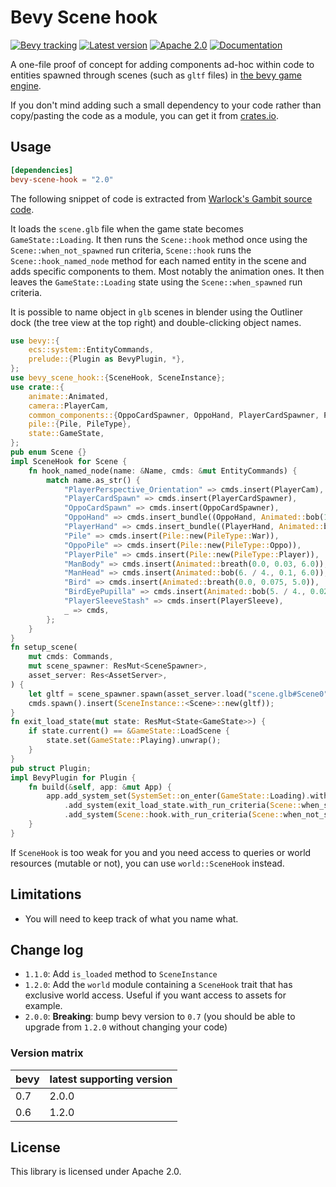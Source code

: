 # Bevy Scene hook

[![Bevy tracking](https://img.shields.io/badge/Bevy%20tracking-released%20version-lightblue)](https://github.com/bevyengine/bevy/blob/main/docs/plugins_guidelines.md#main-branch-tracking)
[![Latest version](https://img.shields.io/crates/v/bevy_scene_hook.svg)](https://crates.io/crates/bevy_scene_hook)
[![Apache 2.0](https://img.shields.io/badge/license-Apache-blue.svg)](./LICENSE)
[![Documentation](https://docs.rs/bevy-scene-hook/badge.svg)](https://docs.rs/bevy-scene-hook/)

A one-file proof of concept for adding components ad-hoc within code to
entities spawned through scenes (such as `gltf` files) in [the bevy game
engine](https://bevyengine.org/).

If you don't mind adding such a small dependency to your code rather than
copy/pasting the code as a module, you can get it from [crates.io](https://crates.io/crates/bevy-scene-hook).

## Usage

```toml
[dependencies]
bevy-scene-hook = "2.0"
```

The following snippet of code is extracted from [Warlock's Gambit source
code](https://github.com/team-plover/warlocks-gambit).

It loads the `scene.glb` file when the game state becomes `GameState::Loading`.
It then runs the `Scene::hook` method once using the `Scene::when_not_spawned` run
criteria, `Scene::hook` runs the `Scene::hook_named_node` method for each named
entity in the scene and adds specific components to them. Most notably
the animation ones. It then leaves the `GameState::Loading` state using the
`Scene::when_spawned` run criteria.

It is possible to name object in `glb` scenes in blender using the Outliner
dock (the tree view at the top right) and double-clicking object names.

```rust
use bevy::{
    ecs::system::EntityCommands,
    prelude::{Plugin as BevyPlugin, *},
};
use bevy_scene_hook::{SceneHook, SceneInstance};
use crate::{
    animate::Animated,
    camera::PlayerCam,
    common_components::{OppoCardSpawner, OppoHand, PlayerCardSpawner, PlayerHand, PlayerSleeve},
    pile::{Pile, PileType},
    state::GameState,
};
pub enum Scene {}
impl SceneHook for Scene {
    fn hook_named_node(name: &Name, cmds: &mut EntityCommands) {
        match name.as_str() {
            "PlayerPerspective_Orientation" => cmds.insert(PlayerCam),
            "PlayerCardSpawn" => cmds.insert(PlayerCardSpawner),
            "OppoCardSpawn" => cmds.insert(OppoCardSpawner),
            "OppoHand" => cmds.insert_bundle((OppoHand, Animated::bob(1.0, 0.3, 6.0))),
            "PlayerHand" => cmds.insert_bundle((PlayerHand, Animated::bob(2.0, 0.05, 7.0))),
            "Pile" => cmds.insert(Pile::new(PileType::War)),
            "OppoPile" => cmds.insert(Pile::new(PileType::Oppo)),
            "PlayerPile" => cmds.insert(Pile::new(PileType::Player)),
            "ManBody" => cmds.insert(Animated::breath(0.0, 0.03, 6.0)),
            "ManHead" => cmds.insert(Animated::bob(6. / 4., 0.1, 6.0)),
            "Bird" => cmds.insert(Animated::breath(0.0, 0.075, 5.0)),
            "BirdEyePupilla" => cmds.insert(Animated::bob(5. / 4., 0.02, 5.0)),
            "PlayerSleeveStash" => cmds.insert(PlayerSleeve),
            _ => cmds,
        };
    }
}
fn setup_scene(
    mut cmds: Commands,
    mut scene_spawner: ResMut<SceneSpawner>,
    asset_server: Res<AssetServer>,
) {
    let gltf = scene_spawner.spawn(asset_server.load("scene.glb#Scene0"));
    cmds.spawn().insert(SceneInstance::<Scene>::new(gltf));
}
fn exit_load_state(mut state: ResMut<State<GameState>>) {
    if state.current() == &GameState::LoadScene {
        state.set(GameState::Playing).unwrap();
    }
}
pub struct Plugin;
impl BevyPlugin for Plugin {
    fn build(&self, app: &mut App) {
        app.add_system_set(SystemSet::on_enter(GameState::Loading).with_system(setup_scene))
            .add_system(exit_load_state.with_run_criteria(Scene::when_spawned))
            .add_system(Scene::hook.with_run_criteria(Scene::when_not_spawned));
    }
}
```

If `SceneHook` is too weak for you and you need access to queries or world
resources (mutable or not), you can use `world::SceneHook` instead.

## Limitations

* You will need to keep track of what you name what.

## Change log

* `1.1.0`: Add `is_loaded` method to `SceneInstance`
* `1.2.0`: Add the `world` module containing a `SceneHook` trait that has
  exclusive world access. Useful if you want access to assets for example.
* `2.0.0`: **Breaking**: bump bevy version to `0.7` (you should be able to
  upgrade from `1.2.0` without changing your code)

### Version matrix

| bevy | latest supporting version      |
|------|--------|
| 0.7  | 2.0.0 |
| 0.6  | 1.2.0 |


## License

This library is licensed under Apache 2.0.
